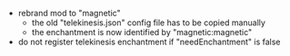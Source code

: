 - rebrand mod to "magnetic"
  - the old "telekinesis.json" config file has to be copied manually
  - the enchantment is now identified by "magnetic:magnetic"
- do not register telekinesis enchantment if "needEnchantment" is false